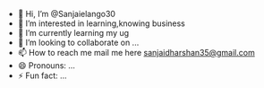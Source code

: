 - 👋 Hi, I’m @Sanjaielango30
- 👀 I’m interested in learning,knowing business
- 🌱 I’m currently learning my ug
- 💞️ I’m looking to collaborate on ...
- 📫 How to reach me mail me here sanjaidharshan35@gmail.com
- 😄 Pronouns: ...
- ⚡ Fun fact: ...

<!---
Sanjaielango30/Sanjaielango30 is a ✨ special ✨ repository because its `README.md` (this file) appears on your GitHub profile.
You can click the Preview link to take a look at your changes.
--->
